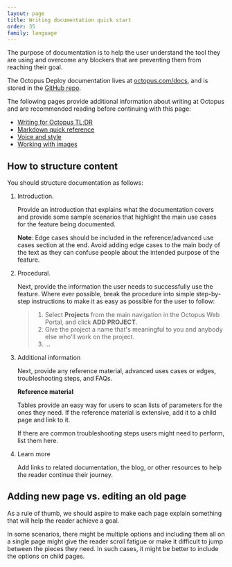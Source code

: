 ```yaml
---
layout: page
title: Writing documentation quick start 
order: 35
family: language
---
```


The purpose of documentation is to help the user understand the tool they are using and overcome any blockers that are preventing them from reaching their goal.

The Octopus Deploy documentation lives at [octopus.com/docs](https:www.octopus.com/docs), and is stored in the [GitHub repo](https://github.com/OctopusDeploy/docs).

The following pages provide additional information about writing at Octopus and are recommended reading before continuing with this page:

- [Writing for Octopus TL;DR](/writing-for-octopus-tldr.md)
- [Markdown quick reference](/markdown.md)
- [Voice and style](/voice-and-style.md)
- [Working with images](/images.md)

## How to structure content

You should structure documentation as follows:

1. Introduction.

   Provide an introduction that explains what the documentation covers and provide some sample scenarios that highlight the main use cases for the feature being documented.

   **Note**: Edge cases should be included in the reference/advanced use cases section at the end. Avoid adding edge cases to the main body of the text as they can confuse people about the intended purpose of the feature.

2. Procedural.

   Next, provide the information the user needs to successfully use the feature. Where ever possible, break the procedure into simple step-by-step instructions to make it as easy as possible for the user to follow:

   > 1. Select **Projects** from the main navigation in the Octopus Web Portal, and click **ADD PROJECT**.
   > 2. Give the project a name that's meaningful to you and anybody else who'll work on the project.
   > 3. ...

3. Additional information

    Next, provide any reference material, advanced uses cases or edges, troubleshooting steps, and FAQs.

   **Reference material**

    Tables provide an easy way for users to scan lists of parameters for the ones they need. If the reference material is extensive, add it to a child page and link to it.

    If there are common troubleshooting steps users might need to perform, list them here.

4. Learn more

    Add links to related documentation, the blog, or other resources to help the reader continue their journey.

## Adding new page vs. editing an old page

As a rule of thumb, we should aspire to make each page explain something that will help the reader achieve a goal.

In some scenarios, there might be multiple options and including them all on a single page might give the reader scroll fatigue or make it difficult to jump between the pieces they need. In such cases, it might be better to include the options on child pages.

